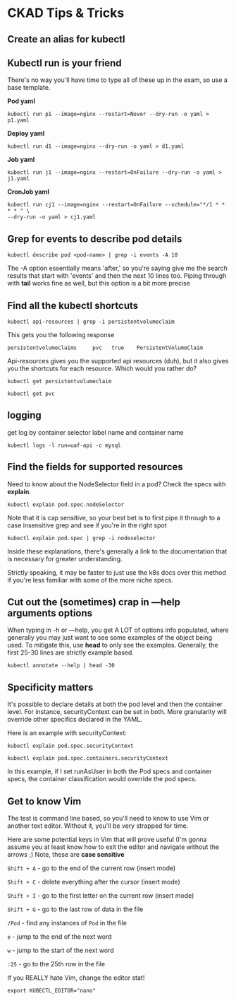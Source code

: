 # CKAD Tips & Tricks

## Create an alias for kubectl

## Kubectl run is your friend

There's no way you'll have time to type all of these up in the exam, so use a base template.

**Pod yaml**

    kubectl run p1 --image=nginx --restart=Never --dry-run -o yaml > p1.yaml

**Deploy yaml**

    kubectl run d1 --image=nginx --dry-run -o yaml > d1.yaml

**Job yaml**

    kubectl run j1 --image=nginx --restart=OnFailure --dry-run -o yaml > j1.yaml

**CronJob yaml**

    kubectl run cj1 --image=nginx --restart=OnFailure --schedule="*/1 * * * * " \
    --dry-run -o yaml > cj1.yaml

## Grep for events to describe pod details

    kubectl describe pod <pod-name> | grep -i events -A 10

The -A option essentially means 'after,' so you're saying give me the search results that start with 'events' and then the next 10 lines too. Piping through with **tail** works fine as well, but this option is a bit more precise

## Find all the kubectl shortcuts

    kubectl api-resources | grep -i persistentvolumeclaim

This gets you the following response

    persistentvolumeclaims     pvc   true    PersistentVolumeClaim

Api-resources gives you the supported api resources (duh), but it also gives you the shortcuts for each resource. Which would you rather do?

    kubectl get persistentvolumeclaim

    kubectl get pvc
    
## logging 
get log by container selector label name and container name

    kubectl logs -l run=uaf-api -c mysql

## Find the fields for supported resources

Need to know about the NodeSelector field in a pod? Check the specs with **explain**. 

    kubectl explain pod.spec.nodeSelector

Note that it is cap sensitive, so your best bet is to first pipe it through to a case insensitive grep and see if you're in the right spot

    kubectl explain pod.spec | grep -i nodeselector

Inside these explanations, there's generally a link to the documentation that is necessary for greater understanding.

Strictly speaking, it may be faster to just use the k8s docs over this method if you're less familiar with some of the more niche specs.

## Cut out the (sometimes) crap in —help arguments options

When typing in -h or —help, you get A LOT of options info populated, where generally you may just want to see some examples of the object being used. To mitigate this, use **head** to only see the examples. Generally, the first 25-30 lines are strictly example based.

    kubectl annotate --help | head -30

## Specificity matters

It's possible to declare details at both the pod level and then the container level. For instance, securityContext can be set in both. More granularity will override other specifics declared in the YAML.

Here is an example with securityContext:

    kubectl explain pod.spec.securityContext

    kubectl explain pod.spec.containers.securityContext

In this example, if I set runAsUser in both the Pod specs and container specs, the container classification would override the pod specs. 

## Get to know Vim

The test is command line based, so you'll need to know to use Vim or another text editor. Without it, you'll be very strapped for time.

Here are some potential keys in Vim that will prove useful (I'm gonna assume you at least know how to exit the editor and navigate without the arrows ;) Note, these are **case sensitive**

`Shift + A` - go to the end of the current row (insert mode)

`Shift + C` - delete everything after the cursor (insert mode)

`Shift + I` - go to the first letter on the current row (insert mode)

`Shift + G` - go to the last row of data in the file

`/Pod` - find any instances of `Pod` in the file

`e` - jump to the end of the next word

`w` - jump to the start of the next word

`:25` - go to the 25th row in the file

If you REALLY hate Vim, change the editor stat!

```
export KUBECTL_EDITOR="nano"

```
